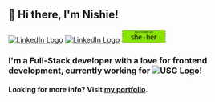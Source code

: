 ## 👋 Hi there, I'm Nishie!

[<img src="https://vbr.nathanchung.dev/badge?page_id=nishiegroe.nishiegroe&color=0f0f0f0" height="25px" alt="LinkedIn Logo" />](https://www.linkedin.com/in/nishie-groe/)
[<img src="https://upload.wikimedia.org/wikipedia/commons/thumb/8/81/LinkedIn_icon.svg/1024px-LinkedIn_icon.svg.png" width="25px" alt="LinkedIn Logo" />](https://www.linkedin.com/in/nishie-groe/)
<img src="./assets/pronouns.png" height="25px" alt="LinkedIn Logo" />

### I'm a Full-Stack developer with a love for frontend development, currently working for <img src="https://upload.wikimedia.org/wikipedia/commons/thumb/8/8a/USG_Corporation_logo.svg/1200px-USG_Corporation_logo.svg.png" width="45px" alt="USG Logo" />!

#### Looking for more info? Visit [my portfolio](https://nishiegroe.com).

<!--
**nishiegroe/nishiegroe** is a ✨ _special_ ✨ repository because its `README.md` (this file) appears on your GitHub profile.

Here are some ideas to get you started:

- 🔭 I’m currently working on ...
- 🌱 I’m currently learning ...
- 👯 I’m looking to collaborate on ...
- 🤔 I’m looking for help with ...
- 💬 Ask me about ...
- 📫 How to reach me: ...
- 😄 Pronouns: ...
- ⚡ Fun fact: ...
-->
